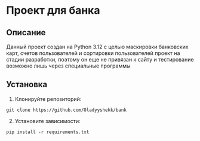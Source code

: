 # Проект для банка 

## Описание
Данный проект создан на Python 3.12 с целью маскировки банковских карт, счетов пользователей и сортировки пользователей
проект на стадии разработки, поэтому он еще не привязан к сайту и тестирование возможно лишь через специальные программы
## Установка

1. Клонируйте репозиторий:
```
git clone https://github.com/Oladyyshekk/bank
```
2. Установите зависимости:
```
pip install -r requirements.txt
```
